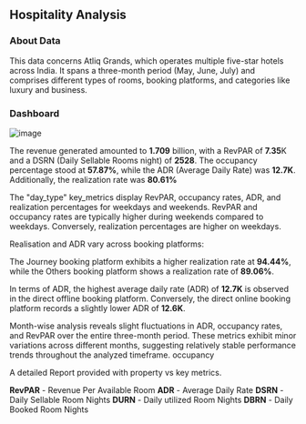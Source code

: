 ## Hospitality Analysis

### About Data

This data concerns Atliq Grands, which operates multiple five-star hotels across India. It spans a three-month period (May, June, July) and comprises different types of rooms, booking platforms, and categories like luxury and business.

### Dashboard

![image](https://github.com/github-aapmor/PowerBI-Reports/assets/149667836/31fa3c8d-c7ef-4208-85d8-02b13821eefa)

The revenue generated amounted to **1.709** billion, with a RevPAR of **7.35**K and a DSRN (Daily Sellable Rooms night) of **2528**. The occupancy percentage stood at **57.87%**, while the ADR (Average Daily Rate) was **12.7K**. Additionally, the realization rate was **80.61%**

The "day_type" key_metrics display RevPAR, occupancy rates, ADR, and realization percentages for weekdays and weekends. RevPAR and occupancy rates are typically higher during weekends compared to weekdays. Conversely, realization percentages are higher on weekdays.


Realisation and ADR vary across booking platforms:

The Journey booking platform exhibits a higher realization rate at **94.44%**, while the Others booking platform shows a realization rate of **89.06%**.

In terms of ADR, the highest average daily rate (ADR) of **12.7K** is observed in the direct offline booking platform. Conversely, the direct online booking platform records a slightly lower ADR of **12.6K**.

Month-wise analysis reveals slight fluctuations in ADR, occupancy rates, and RevPAR over the entire three-month period. These metrics exhibit minor variations across different months, suggesting relatively stable performance trends throughout the analyzed timeframe.
occupancy 

A detailed Report provided with property vs key metrics.

**RevPAR** - Revenue Per Available Room    **ADR** - Average Daily Rate   **DSRN** - Daily Sellable Room Nights   **DURN** - Daily utilized Room Nights  **DBRN** - Daily Booked Room Nights


